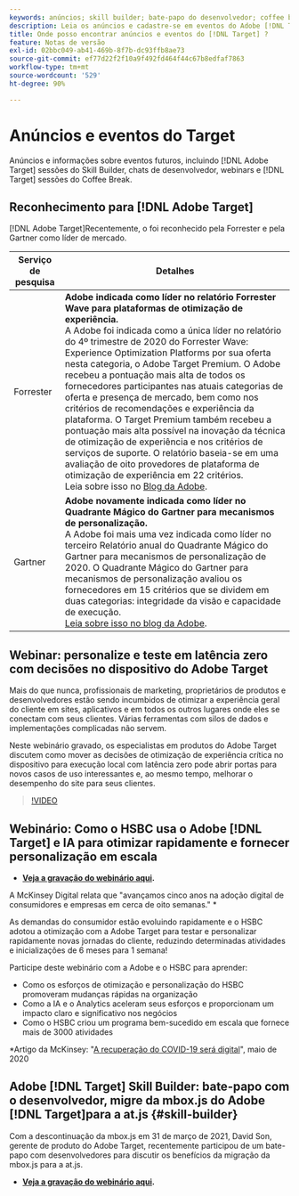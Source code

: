 ```yaml
---
keywords: anúncios; skill builder; bate-papo do desenvolvedor; coffee break; eventos; forrester; gartner, webinário
description: Leia os anúncios e cadastre-se em eventos do Adobe [!DNL Target] , inclusive sessões do Skill Builder, bate-papos com desenvolvedores e gerentes de produtos, webinários e muito mais.
title: Onde posso encontrar anúncios e eventos do [!DNL Target] ?
feature: Notas de versão
exl-id: 02bbc049-ab41-469b-8f7b-dc93ffb8ae73
source-git-commit: ef77d22f2f10a9f492fd464f44c67b8edfaf7863
workflow-type: tm+mt
source-wordcount: '529'
ht-degree: 90%

---
```


# Anúncios e eventos do Target

Anúncios e informações sobre eventos futuros, incluindo [!DNL Adobe Target] sessões do Skill Builder, chats de desenvolvedor, webinars e [!DNL Target] sessões do Coffee Break.

## Reconhecimento para [!DNL Adobe Target]

[!DNL Adobe Target]Recentemente, o foi reconhecido pela Forrester e pela Gartner como líder de mercado.

| Serviço de pesquisa | Detalhes |
| --- | --- |
| Forrester | **Adobe indicada como líder no relatório Forrester Wave para plataformas de otimização de experiência.**<br> A Adobe foi indicada como a única líder no relatório do 4º trimestre de 2020 do Forrester Wave: Experience Optimization Platforms por sua oferta nesta categoria, o Adobe Target Premium. O Adobe recebeu a pontuação mais alta de todos os fornecedores participantes nas atuais categorias de oferta e presença de mercado, bem como nos critérios de recomendações e experiência da plataforma. O Target Premium também recebeu a pontuação mais alta possível na inovação da técnica de otimização de experiência e nos critérios de serviços de suporte. O relatório baseia-se em uma avaliação de oito provedores de plataforma de otimização de experiência em 22 critérios.<br>Leia sobre isso no [Blog da Adobe](https://blog.adobe.com/en/2020/11/24/adobe-named-leader-in-forrester-wave-report-experience-optimization-platforms.html). |
| Gartner | **Adobe novamente indicada como líder no Quadrante Mágico do Gartner para mecanismos de personalização.**<br> A Adobe foi mais uma vez indicada como líder no terceiro Relatório anual do Quadrante Mágico do Gartner para mecanismos de personalização de 2020. O Quadrante Mágico do Gartner para mecanismos de personalização avaliou os fornecedores em 15 critérios que se dividem em duas categorias: integridade da visão e capacidade de execução.<br>[Leia sobre isso no blog da Adobe](https://theblog.adobe.com/adobe-again-named-leader-in-gartner-magic-quadrant-for-personalization-engines/). |

## Webinar: personalize e teste em latência zero com decisões no dispositivo do Adobe Target

Mais do que nunca, profissionais de marketing, proprietários de produtos e desenvolvedores estão sendo incumbidos de otimizar a experiência geral do cliente em sites, aplicativos e em todos os outros lugares onde eles se conectam com seus clientes. Várias ferramentas com silos de dados e implementações complicadas não servem.

Neste webinário gravado, os especialistas em produtos do Adobe Target discutem como mover as decisões de otimização de experiência crítica no dispositivo para execução local com latência zero pode abrir portas para novos casos de uso interessantes e, ao mesmo tempo, melhorar o desempenho do site para seus clientes.

>[!VIDEO](https://video.tv.adobe.com/v/328148)

## Webinário: Como o HSBC usa o Adobe [!DNL Target] e IA para otimizar rapidamente e fornecer personalização em escala

* **[Veja a gravação do webinário aqui](https://seminars.adobeconnect.com/ps4ozlg7qfdy/?proto=true).**

A McKinsey Digital relata que &quot;avançamos cinco anos na adoção digital de consumidores e empresas em cerca de oito semanas.&quot; *

As demandas do consumidor estão evoluindo rapidamente e o HSBC adotou a otimização com a Adobe Target para testar e personalizar rapidamente novas jornadas do cliente, reduzindo determinadas atividades e inicializações de 6 meses para 1 semana!

Participe deste webinário com a Adobe e o HSBC para aprender:

* Como os esforços de otimização e personalização do HSBC promoveram mudanças rápidas na organização
* Como a IA e o Analytics aceleram seus esforços e proporcionam um impacto claro e significativo nos negócios
* Como o HSBC criou um programa bem-sucedido em escala que fornece mais de 3000 atividades

*Artigo da McKinsey: &quot;[A recuperação do COVID-19 será digital](https://www.mckinsey.com/business-functions/mckinsey-digital/our-insights/the-covid-19-recovery-will-be-digital-a-plan-for-the-first-90-days#)&quot;, maio de 2020

## Adobe [!DNL Target] Skill Builder: bate-papo com o desenvolvedor, migre da mbox.js do Adobe [!DNL Target]para a at.js {#skill-builder}

Com a descontinuação da mbox.js em 31 de março de 2021, David Son, gerente de produto do Adobe Target, recentemente participou de um bate-papo com desenvolvedores para discutir os benefícios da migração da mbox.js para a at.js.

* **[Veja a gravação do webinário aqui](https://seminars.adobeconnect.com/ptdo6mfo6qn6/?proto=true).**
